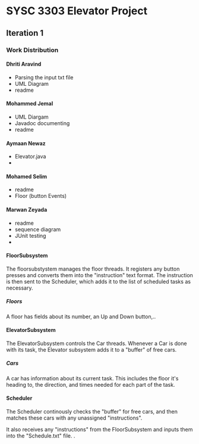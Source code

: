 # SYSC 3303 Elevator Project

## Iteration 1
### Work Distribution
#### Dhriti Aravind
- Parsing the input txt file
- UML Diagram
- readme
#### Mohammed Jemal
- UML Diargam
- Javadoc documenting
- readme
#### Aymaan Newaz
- Elevator.java
- 
#### Mohamed Selim
- readme
- Floor (button Events)

#### Marwan Zeyada
- readme
- sequence diagram
- JUnit testing
- 
#### FloorSubsystem
The floorsubstystem manages the floor threads. It registers any button presses and converts them into the "instruction" text format. The instruction is then sent to the Scheduler, which adds it to the list of scheduled tasks as necessary.
##### Floors
A floor has fields about its number, an Up and  Down button,..

#### ElevatorSubsystem
The ElevatorSubsystem controls the Car threads. Whenever a Car is done with its task, the Elevator subsystem adds it to a "buffer" of free cars.

##### Cars
A car has information about its current task. This includes the floor it's heading to, the direction, and times needed for each part of the task.

#### Scheduler
The Scheduler continously checks the "buffer" for free cars, and then matches these cars with any unassigned "instructions".

It also receives any "instructions" from the FloorSubsystem and inputs them into the "Schedule.txt" file.
.
